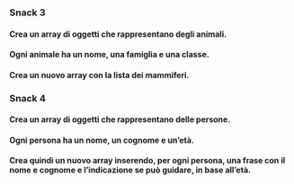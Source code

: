 ### Snack 3
#### Crea un array di oggetti che rappresentano degli animali.
#### Ogni animale ha un nome, una famiglia e una classe.
#### Crea un nuovo array con la lista dei mammiferi.

### Snack 4
#### Crea un array di oggetti che rappresentano delle persone.
#### Ogni persona ha un nome, un cognome e un’età.
#### Crea quindi un nuovo array inserendo, per ogni persona, una frase con il nome e cognome e l’indicazione se può guidare, in base all’età.

